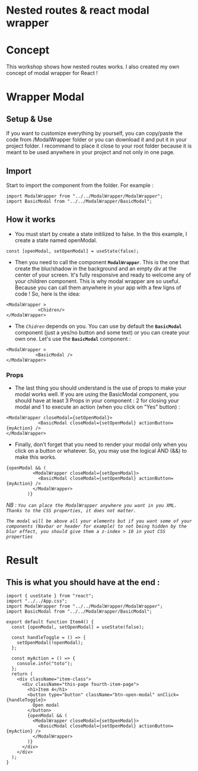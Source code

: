 # Nested routes & react modal wrapper

# Concept

This workshop shows how nested routes works. I also created my own concept of modal wrapper for React ! 

# Wrapper Modal
## Setup & Use

If you want to customize everything by yourself, you can copy/paste the code from /ModalWrapper folder or you can download it and put it in your project folder. I recommand to place it close to your root folder because it is meant to be used anywhere in your project and not only in one page.

## Import

Start to import the component from the folder. For example :

```
import ModalWrapper from "../../ModalWrapper/ModalWrapper";
import BasicModal from "../../ModalWrapper/BasicModal";
```

## How it works
- You must start by create a state initilized to false. In the this example, I create a state named openModal.

```
const [openModal, setOpenModal] = useState(false);
```

- Then you need to call the component **`ModalWrapper`**. This is the one that create the blur/shadow in the background and an empty div at the center of your screen. It's fully responsive and ready to welcome any of your children component. This is why modal wrapper are so useful. Because you can call them anywhere in your app with a few ligns of code !
So, here is the idea:

```
<ModalWrapper >
            <Chidren/>
</ModalWrapper>
```

- The *`Chidren`* depends on you. You can use by default the **`BasicModal`** component (just a yes/no button and some text) or you can create your own one.
 Let's use the **`BasicModal`** component :

 ```
<ModalWrapper >
            <BasicModal />
</ModalWrapper>
```
### Props
- The last thing you should understand is the use of props to make your modal works well.
If you are using the BasicModal component, you should have at least 3 Props in your component : 2 for closing your modal and 1 to execute an action (when you click on "Yes" button) :

```
<ModalWrapper closeModal={setOpenModal}>
            <BasicModal closeModal={setOpenModal} actionButton={myAction} />
</ModalWrapper>
```

- Finally, don't forget that you need to render your modal only when you click on a button or whatever.
So, you may use the logical AND (&&) to make this works.

```
{openModal && (
          <ModalWrapper closeModal={setOpenModal}>
            <BasicModal closeModal={setOpenModal} actionButton={myAction} />
          </ModalWrapper>
        )}
```

_NB : `You can place the ModalWrapper anywhere you want in you XML. Thanks to the CSS properties, it does not matter.`_

_`The modal will be above all your elements but if you want some of your components (Navbar or header for example) to not being hidden by the blur effect, you should give them a z-index > 10 in yout CSS properties `_


# Result
## This is what you should have at the end :

```
import { useState } from "react";
import "../../App.css";
import ModalWrapper from "../../ModalWrapper/ModalWrapper";
import BasicModal from "../../ModalWrapper/BasicModal";

export default function Item4() {
  const [openModal, setOpenModal] = useState(false);

  const handleToggle = () => {
    setOpenModal(!openModal);
  };

  const myAction = () => {
    console.info("toto");
  };
  return (
    <div className="item-class">
      <div className="this-page fourth-item-page">
        <h1>Item 4</h1>
        <button type="button" className="btn-open-modal" onClick={handleToggle}>
          Open modal
        </button>
        {openModal && (
          <ModalWrapper closeModal={setOpenModal}>
            <BasicModal closeModal={setOpenModal} actionButton={myAction} />
          </ModalWrapper>
        )}
      </div>
    </div>
  );
}

```